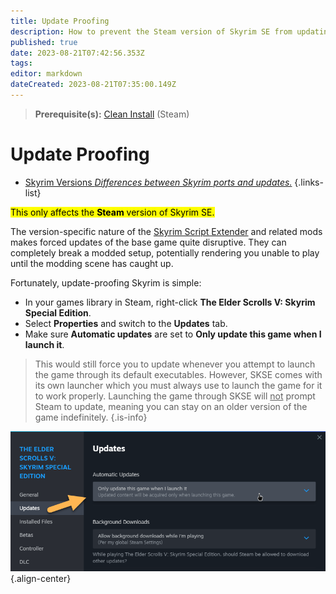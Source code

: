 ```yaml
---
title: Update Proofing
description: How to prevent the Steam version of Skyrim SE from updating automatically.
published: true
date: 2023-08-21T07:42:56.353Z
tags: 
editor: markdown
dateCreated: 2023-08-21T07:35:00.149Z
---
```


> **Prerequisite(s):** [Clean Install](/guides-tutorials/clean-install) (Steam)

# Update Proofing

- [Skyrim Versions *Differences between Skyrim ports and updates.*](/knowledge-base/skyrim-versions)
{.links-list}

<mark>This only affects the **Steam** version of Skyrim SE.</mark>

The version-specific nature of the [Skyrim Script Extender](/mods/skse) and related mods makes forced updates of the base game quite disruptive. They can completely break a modded setup, potentially rendering you unable to play until the modding scene has caught up.

Fortunately, update-proofing Skyrim is simple:

- In your games library in Steam, right-click **The Elder Scrolls V: Skyrim Special Edition**.
- Select **Properties** and switch to the **Updates** tab.
- Make sure **Automatic updates** are set to **Only update this game when I launch it**.

> This would still force you to update whenever you attempt to launch the game through its default executables. However, SKSE comes with its own launcher which you must always use to launch the game for it to work properly. Launching the game through SKSE will <u>not</u> prompt Steam to update, meaning you can stay on an older version of the game indefinitely.
{.is-info}

![update-proofing.png](/knowledge-base/update-proofing.png){.align-center}